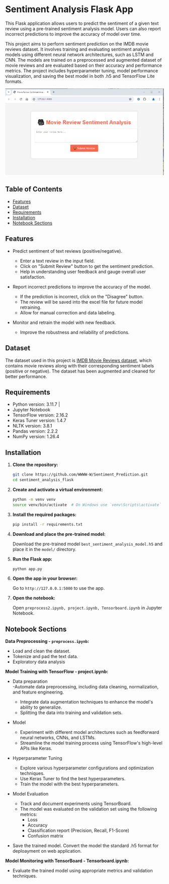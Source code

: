 # Sentiment Analysis Flask App

This Flask application allows users to predict the sentiment of a given text review using a pre-trained sentiment analysis model. Users can also report incorrect predictions to improve the accuracy of model over time.

This project aims to perform sentiment prediction on the IMDB movie reviews dataset. It involves training and evaluating sentiment analysis models using different neural network architectures, such as LSTM and CNN. The models are trained on a preprocessed and augmented dataset of movie reviews and are evaluated based on their accuracy and performance metrics. The project includes hyperparameter tuning, model performance visualization, and saving the best model in both .h5 and TensorFlow Lite formats.

![first sight](images/step11.png)

## Table of Contents

- [Features](#features)
- [Dataset](#dataset)
- [Requirements](#requirements)
- [Installation](#installation)
- [Notebook Sections](#notebook-sections)

## Features

- Predict sentiment of text reviews (positive/negative).
    - Enter a text review in the input field.
    - Click on "Submit Review" button to get the sentiment prediction.
    - Help in understanding user feedback and gauge overall user satisfaction.

- Report incorrect predictions to improve the accuracy of the model.
    - If the prediction is incorrect, click on the "Disagree" button.
    - The review will be saved into the excel file for future model retraining.
    - Allow for manual correction and data labeling.

- Monitor and retrain the model with new feedback.
    - Improve the robustness and reliability of predictions. 

## Dataset

The dataset used in this project is [IMDB Movie Reviews dataset](https://www.kaggle.com/datasets/lakshmi25npathi/imdb-dataset-of-50k-movie-reviews), which contains movie reviews along with their corresponding sentiment labels (positive or negative). The dataset has been augmented and cleaned for better performance.

## Requirements

- Python version: 3.11.7 |
- Jupyter Notebook
- TensorFlow version: 2.16.2
- Keras Tuner version: 1.4.7
- NLTK version: 3.8.1
- Pandas version: 2.2.2
- NumPy version: 1.26.4

## Installation

1. **Clone the repository:**

    ```sh
    git clone https://github.com/WWWW-W/Sentiment_Prediction.git
    cd sentiment_analysis_flask
    ```

2. **Create and activate a virtual environment:**

    ```sh
    python -m venv venv
    source venv/bin/activate  # On Windows use `venv\Scripts\activate`
    ```

3. **Install the required packages:**

    ```sh
    pip install -r requirements.txt
    ```

4. **Download and place the pre-trained model:**

    Download the pre-trained model `best_sentiment_analysis_model.h5` and place it in the `model/` directory.

5. **Run the Flask app:**

    ```sh
    python app.py
    ```

6. **Open the app in your browser:**

    Go to `http://127.0.0.1:5000` to use the app.

7. **Open the notebook:**

    Open `preprocess2.ipynb, project.ipynb, Tensorboard.ipynb` in Jupyter Notebook.

## Notebook Sections

 **Data Preprocessing - `preprocess.ipynb`:**
- Load and clean the dataset.
- Tokenize and pad the text data.
- Exploratory data analysis 

**Model Training with TensorFlow - project.ipynb:**
- Data preparation  
    -Automate data preprocessing, including data cleaning, normalization, and feature engineering.
    - Integrate data augmentation techniques to enhance the model's ability to generalize.
    - Splitting the data into training and validation sets.

- Model 
    - Experiment with different model architectures such as feedforward neural networks, CNNs, and LSTMs.
    - Streamline the model training process using TensorFlow's high-level APIs like Keras.

- Hyperparameter Tuning 
    - Explore various hyperparameter configurations and optimization techniques.
    - Use Keras Tuner to find the best hyperparameters.
    - Train the model with the best hyperparameters.

- Model Evaluation  
    - Track and document experiments using TensorBoard.
    - The model was evaluated on the validation set using the following metrics:
        - Loss
        - Accuracy
        - Classification report (Precision, Recall, F1-Score)
        - Confusion matrix

- Save the trained model. Convert the model the standard .h5 format for deploayment on web application. 

**Model Monitoring with TensorBoard - Tensorboard.ipynb:** 
- Evaluate the trained model using appropriate metrics and validation techniques.

